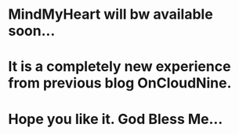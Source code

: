 # MindMyHeart will bw available soon...
# It is a completely new experience from previous blog OnCloudNine.
# Hope you like it. God Bless Me...

